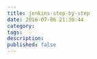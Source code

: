 ```yaml
---
title: jenkins-step-by-step
date: 2016-07-06 21:30:44
category:
tags:
description:
published: false
---
```

